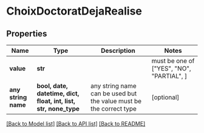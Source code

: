 # ChoixDoctoratDejaRealise


## Properties
Name | Type | Description | Notes
------------ | ------------- | ------------- | -------------
**value** | **str** |  |  must be one of ["YES", "NO", "PARTIAL", ]
**any string name** | **bool, date, datetime, dict, float, int, list, str, none_type** | any string name can be used but the value must be the correct type | [optional]

[[Back to Model list]](../README.md#documentation-for-models) [[Back to API list]](../README.md#documentation-for-api-endpoints) [[Back to README]](../README.md)


